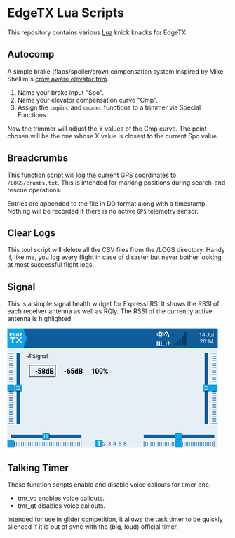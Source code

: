 # EdgeTX Lua Scripts

This repository contains various [Lua](https://luadoc.edgetx.org) knick knacks for EdgeTX.


## Autocomp

A simple brake (flaps/spoiler/crow) compensation system inspired by Mike Shellim's [crow aware elevator trim](https://rc-soar.com/edgetx/lua/adaptivetrim/).

1. Name your brake input "Spo".
2. Name your elevator compensation curve "Cmp".
3. Assign the `cmpinc` and `cmpdec` functions to a trimmer via Special Functions.

Now the trimmer will adjust the Y values of the Cmp curve. The point chosen will be the one whose X value is closest to the current Spo value.


## Breadcrumbs

This function script will log the current GPS coordinates to `/LOGS/crumbs.txt`. This is intended for marking positions during search-and-rescue operations.

Entries are appended to the file in DD format along with a timestamp. Nothing will be recorded if there is no active `GPS` telemetry sensor.


## Clear Logs

This tool script will delete all the CSV files from the /LOGS directory. Handy if, like me, you log every flight in case of disaster but never bother looking at most successful flight logs.


## Signal

This is a simple signal health widget for ExpressLRS. It shows the RSSI of each receiver antenna as well as RQly. The RSSI of the currently active antenna is highlighted.

![Signal screenshot](Signal/Signal.png)


## Talking Timer

These function scripts enable and disable voice callouts for timer one.

* tmr_vc enables voice callouts.
* tmr_qt disables voice callouts.

Intended for use in glider competition, it allows the task timer to be quickly silenced if it is out of sync with the (big, loud) official timer.
